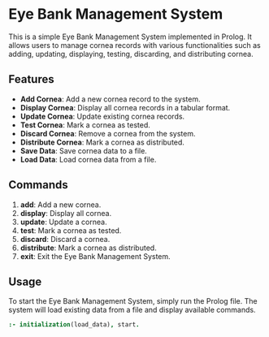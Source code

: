# Eye Bank Management System

This is a simple Eye Bank Management System implemented in Prolog. 
It allows users to manage cornea records with various functionalities such as adding, updating, displaying, testing, discarding, and distributing cornea.

## Features

- **Add Cornea**: Add a new cornea record to the system.
- **Display Cornea**: Display all cornea records in a tabular format.
- **Update Cornea**: Update existing cornea records.
- **Test Cornea**: Mark a cornea as tested.
- **Discard Cornea**: Remove a cornea from the system.
- **Distribute Cornea**: Mark a cornea as distributed.
- **Save Data**: Save cornea data to a file.
- **Load Data**: Load cornea data from a file.

## Commands

1. **add**: Add a new cornea.
2. **display**: Display all cornea.
3. **update**: Update a cornea.
4. **test**: Mark a cornea as tested.
5. **discard**: Discard a cornea.
6. **distribute**: Mark a cornea as distributed.
7. **exit**: Exit the Eye Bank Management System.

## Usage

To start the Eye Bank Management System, simply run the Prolog file. The system will load existing data from a file and display available commands.

```prolog
:- initialization(load_data), start.

